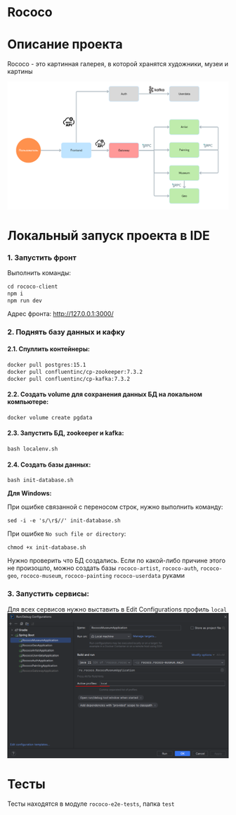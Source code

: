 # Rococo

# Описание проекта

Rococo - это картинная галерея, в которой хранятся художники, музеи и картины

![img_1.png](img_1.png)

# Локальный запуск проекта в IDE

### 1. Запустить фронт

Выполнить команды:

```
cd rococo-client
npm i
npm run dev
```

Адрес фронта: http://127.0.0.1:3000/

### 2. Поднять базу данных и кафку

#### 2.1. Спуллить контейнеры:

```
docker pull postgres:15.1
docker pull confluentinc/cp-zookeeper:7.3.2
docker pull confluentinc/cp-kafka:7.3.2
```

#### 2.2. Создать volume для сохранения данных БД на локальном компьютере:

```
docker volume create pgdata
```

#### 2.3. Запустить БД, zookeeper и kafka:

```
bash localenv.sh
```

#### 2.4. Создать базы данных:

```
bash init-database.sh
```

**Для Windows:**

При ошибке связанной с переносом строк, нужно выполнить команду:

```
sed -i -e 's/\r$//' init-database.sh
```

При ошибке `No such file or directory`:

```
chmod +x init-database.sh
```

Нужно проверить что БД создались. Если по какой-либо причине этого не произошло, можно создать базы
`rococo-artist`, `rococo-auth`, `rococo-geo`, `rococo-museum`, `rococo-painting` `rococo-userdata` руками

### 3. Запустить сервисы:

Для всех сервисов нужно выставить в Edit Configurations профиль `local`
![img.png](img.png)

# Тесты

Тесты находятся в модуле `rococo-e2e-tests`, папка `test`
